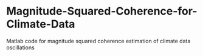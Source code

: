 # Magnitude-Squared-Coherence-for-Climate-Data
Matlab code for magnitude squared coherence estimation of climate data oscillations
